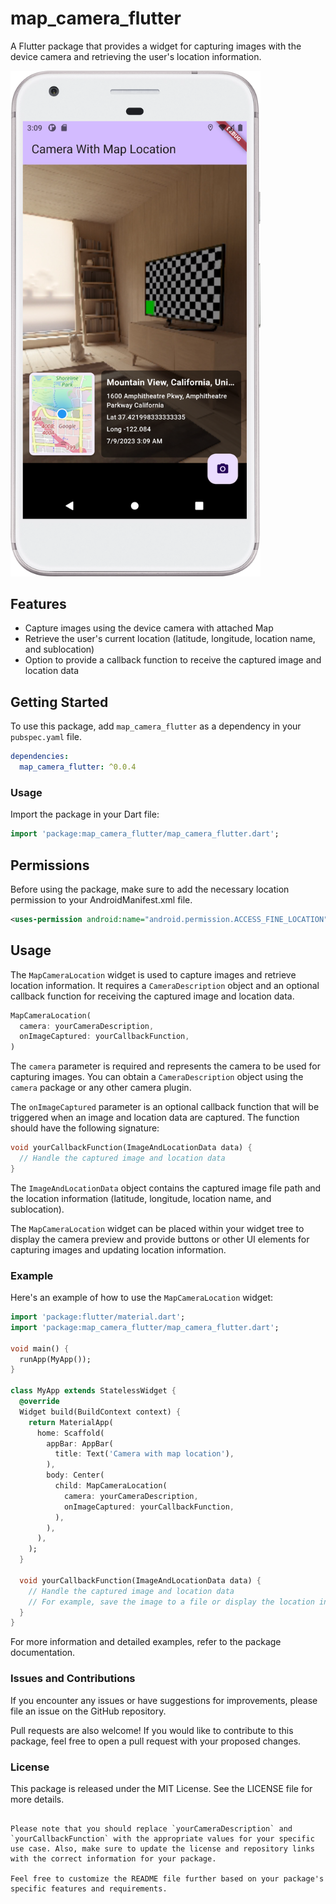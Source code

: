 # map_camera_flutter

A Flutter package that provides a widget for capturing images with the device camera and retrieving the user's location information.
<br>

<img src="https://raw.githubusercontent.com/Always-Bijoy/map_camera_location_flutter/main/assets/Screenshot_2.png" alt="Interface preview" width="400">

## Features

- Capture images using the device camera with attached Map
- Retrieve the user's current location (latitude, longitude, location name, and sublocation)
- Option to provide a callback function to receive the captured image and location data

## Getting Started

To use this package, add `map_camera_flutter` as a dependency in your `pubspec.yaml` file.

```yaml
dependencies:
  map_camera_flutter: ^0.0.4
```
### Usage

Import the package in your Dart file:

```dart
import 'package:map_camera_flutter/map_camera_flutter.dart';
```

## Permissions
Before using the package, make sure to add the necessary location permission to your AndroidManifest.xml file.

```xml
<uses-permission android:name="android.permission.ACCESS_FINE_LOCATION" />
```

## Usage
The `MapCameraLocation` widget is used to capture images and retrieve location information. It requires a `CameraDescription` object and an optional callback function for receiving the captured image and location data.

```dart
MapCameraLocation(
  camera: yourCameraDescription,
  onImageCaptured: yourCallbackFunction,
)
```

The `camera` parameter is required and represents the camera to be used for capturing images. You can obtain a `CameraDescription` object using the `camera` package or any other camera plugin.

The `onImageCaptured` parameter is an optional callback function that will be triggered when an image and location data are captured. The function should have the following signature:

```dart
void yourCallbackFunction(ImageAndLocationData data) {
  // Handle the captured image and location data
}
```

The `ImageAndLocationData` object contains the captured image file path and the location information (latitude, longitude, location name, and sublocation).

The `MapCameraLocation` widget can be placed within your widget tree to display the camera preview and provide buttons or other UI elements for capturing images and updating location information.

### Example
Here's an example of how to use the `MapCameraLocation` widget:

```dart
import 'package:flutter/material.dart';
import 'package:map_camera_flutter/map_camera_flutter.dart';

void main() {
  runApp(MyApp());
}

class MyApp extends StatelessWidget {
  @override
  Widget build(BuildContext context) {
    return MaterialApp(
      home: Scaffold(
        appBar: AppBar(
          title: Text('Camera with map location'),
        ),
        body: Center(
          child: MapCameraLocation(
            camera: yourCameraDescription,
            onImageCaptured: yourCallbackFunction,
          ),
        ),
      ),
    );
  }

  void yourCallbackFunction(ImageAndLocationData data) {
    // Handle the captured image and location data
    // For example, save the image to a file or display the location information
  }
}
```
For more information and detailed examples, refer to the package documentation.

### Issues and Contributions
If you encounter any issues or have suggestions for improvements, please file an issue on the GitHub repository.

Pull requests are also welcome! If you would like to contribute to this package, feel free to open a pull request with your proposed changes.

### License
This package is released under the MIT License. See the LICENSE file for more details.

```vbnet

Please note that you should replace `yourCameraDescription` and `yourCallbackFunction` with the appropriate values for your specific use case. Also, make sure to update the license and repository links with the correct information for your package.

Feel free to customize the README file further based on your package's specific features and requirements.

```
